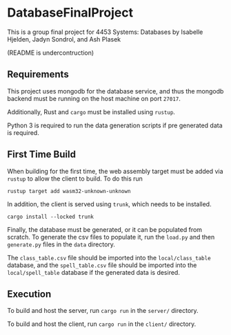 # DatabaseFinalProject
This is a group final project for 4453 Systems: Databases
by Isabelle Hjelden, Jadyn Sondrol, and Ash Plasek

(README is undercontruction)

## Requirements

This project uses mongodb for the database service, and thus the mongodb backend must be running on the host machine on port `27017`. 

Additionally, Rust and `cargo` must be installed using `rustup`. 

Python 3 is required to run the data generation scripts if pre generated data is required.

## First Time Build

When building for the first time, the web assembly target must be added via `rustup` to allow the client to build. To do this run

```
rustup target add wasm32-unknown-unknown
```

In addition, the client is served using `trunk`, which needs to be installed.

```
cargo install --locked trunk
```

Finally, the database must be generated, or it can be populated from scratch. To generate the csv files to populate it, run the `load.py` and then `generate.py` files in the `data` directory.

The `class_table.csv` file should be imported into the `local/class_table` database, and the `spell_table.csv` file should be imported into the `local/spell_table` database if the generated data is desired. 

## Execution

To build and host the server, run `cargo run` in the `server/` directory.

To build and host the client, run `cargo run` in the `client/` directory. 